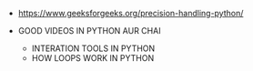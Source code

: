 - https://www.geeksforgeeks.org/precision-handling-python/


- GOOD VIDEOS IN PYTHON AUR CHAI
    - INTERATION TOOLS IN PYTHON
    - HOW LOOPS WORK IN PYTHON